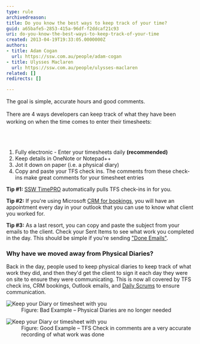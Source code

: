 ```yaml
---
type: rule
archivedreason: 
title: Do you know the best ways to keep track of your time?
guid: a65bafe5-2853-415a-96df-f2ddcaf21c93
uri: do-you-know-the-best-ways-to-keep-track-of-your-time
created: 2013-04-19T19:33:05.0000000Z
authors:
- title: Adam Cogan
  url: https://ssw.com.au/people/adam-cogan
- title: Ulysses Maclaren
  url: https://ssw.com.au/people/ulysses-maclaren
related: []
redirects: []

---
```



<p><span style="line-height&#58;20px;">The goal is simple, accurate hours and good comments. </span></p><p><span style="line-height&#58;20px;">​There are&#160;4 ways developers can keep track of what they have been working on when the time comes to enter their timesheets&#58;</span></p>
<br><excerpt class='endintro'></excerpt><br>
<ol><li>Fully electronic - Enter your timesheets daily 
      <strong>(recommended)</strong></li><li>Keep details in OneNote or Notepad++</li><li>Jot it down on paper (i.e. a physical diary)</li><li>Copy and paste your TFS check ins. The comments from these check-ins make great comments for your timesheet entries</li></ol><p><strong>Tip #1&#58;&#160;​</strong><a href="http&#58;//www.ssw.com.au/ssw/TimePRONET/">SSW TimePRO​</a> automatically pulls TFS check-ins in for you.</p><p>
   <strong>Tip #2&#58;</strong> If you're using Microsoft 
   <a href="/scheduling-do-you-know-how-to-book-developers-for-a-project">CRM for bookings</a>, you will have an appointment every day in your outlook that you can use to know what client you worked for.</p><p>
   <strong>Tip #3​&#58;</strong> As a last resort, you can copy and paste the subject from your emails to the client. Check your&#160;Sent Items to see what work you completed in the day. This should be simple if you're sending 
   <a href="/dones-do-you-include-useful-details-in-your-done-email">&quot;Done Emails&quot;</a>.</p><h3>Why have we moved away from Physical Diaries?</h3>
<p>Back in the day, people used to keep physical diaries to keep track of what work they did, and then they'd get the client to sign it each day they were on site to ensure they were communicating. This is now all covered by TFS check ins, CRM bookings, Outlook emails, and 
   <a href="/methodology-do-you-do-daily-scrums-(aka-stand-up-meetings)">Daily Scrums</a>​ to ensure communication.</p><dl class="badImage"><dt>
      <img alt="Keep your Diary or timesheet with you" src="/PublishingImages/diary.jpg" />
   </dt><dd>Figure&#58; Bad Example – Physical Diaries are no longer needed</dd></dl><dl class="goodImage"><dt> 
      <img alt="Keep your Diary or timesheet with you" src="/PublishingImages/TFS-comments.png" /> 
   </dt><dd>Figure&#58; Good Example – TFS Check in comments are a very accurate recording of what work was done</dd></dl> ​


